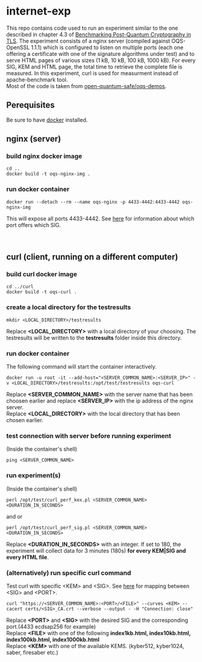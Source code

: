 # internet-exp
This repo contains code used to run an experiment similar to the one described in chapter 4.3 of [Benchmarking Post-Quantum Cryptography in TLS](https://s3.amazonaws.com/files.douglas.stebila.ca/files/research/papers/PQCrypto-PaqSteTam20.pdf). The experiment consists of a nginx server (compiled against OQS-OpenSSL 1.1.1) which is configured to listen on multiple ports (each one offering a certificate with one of the signature algorithms under test) and to serve HTML pages of various sizes (1 kB, 10 kB, 100 kB, 1000 kB). For every SIG, KEM and HTML page, the total time to retrieve the complete file is measured. In this experiment, curl is used for measurment instead of apache-benchmark tool.  
Most of the code is taken from [open-quantum-safe/oqs-demos](https://github.com/open-quantum-safe/oqs-demos).
## Perequisites
Be sure to have [docker](https://docs.docker.com/install) installed.  

## nginx (server)
### build nginx docker image
```
cd ..
docker build -t oqs-nginx-img .
```

### run docker container
```
docker run --detach --rm --name oqs-nginx -p 4433-4442:4433-4442 oqs-nginx-img
```
This will expose all ports 4433-4442. See [here](https://github.com/frankimhof/internet-exp/tree/master/nginx) for information about which port offers which SIG.  
<br>
<br>
## curl (client, running on a different computer)
### build curl docker image
```
cd ../curl
docker build -t oqs-curl .
```
### create a local directory for the testresults
```
mkdir <LOCAL_DIRECTORY>/testresults
```
Replace **\<LOCAL_DIRECTORY\>** with a local directory of your choosing. The testresults will be written to the **testresults** folder inside this directory.
### run docker container
The following command will start the container interactively.
```
docker run -u root -it --add-host="<SERVER_COMMON_NAME>:<SERVER_IP>" -v <LOCAL_DIRECTORY>/testresults:/opt/test/testresults oqs-curl
```
Replace **\<SERVER_COMMON_NAME\>** with the server name that has been choosen earlier and replace **\<SERVER_IP\>** with the ip address of the nginx server.  
Replace **\<LOCAL_DIRECTORY\>** with the local directory that has been chosen earlier.

### test connection with server before running experiment
(Inside the container's shell)
```
ping <SERVER_COMMON_NAME>
```

### run experiment(s)
(Inside the container's shell)
```
perl /opt/test/curl_perf_kex.pl <SERVER_COMMON_NAME> <DURATION_IN_SECONDS>
```
and or
```
perl /opt/test/curl_perf_sig.pl <SERVER_COMMON_NAME> <DURATION_IN_SECONDS>
```
Replace **\<DURATION_IN_SECONDS\>** with an integer. If set to 180, the experiment will collect data for 3 minutes (180s) **for every KEM|SIG and every HTML file**.

### (alternatively) run specific curl command
Test curl with specific \<KEM\> and \<SIG\>. See [here](https://github.com/frankimhof/internet-exp/tree/master/nginx) for mapping between \<SIG\> and \<PORT\>.
```
curl "https://<SERVER_COMMON_NAME>:<PORT>/<FILE>" --curves <KEM> --cacert certs/<SIG>_CA.crt --verbose --output - -H "Connection: close"
```
Replace **\<PORT\>** and **\<SIG\>** with the desired SIG and the corresponding port.(4433 ecdsap256 for example)  
Replace **\<FILE\>** with one of the following **index1kb.html, index10kb.html, index100kb.html, index1000kb.html**  
Replace **\<KEM\>** with one of the available KEMS. (kyber512, kyber1024, saber, firesaber etc.)

